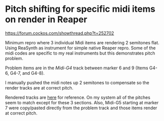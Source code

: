 # Pitch shifting for specific midi items on render in Reaper

https://forum.cockos.com/showthread.php?t=252702

Minimum repro where 3 individual Midi items are rendering 2 semitones flat.  Using ReaSynth as instrument for simple native Reaper repro.  Some of the midi codes are specific to my real instruments but this demonstrates pitch problem.

Problem items are in the *Midi-G4* track between marker 6 and 9 (Items G4-6, G4-7, and G4-8).

I manually pushed the midi notes up 2 semitones to compensate so the render tracks are at correct pitch.  

Rendered tracks are [here](./Tracks) for reference.  On my system all of the pitches seem to match except for these 3 sections.  Also, Midi-G5 starting at marker 7 were copy/pasted directly from the problem track and those items render at correct pitch.